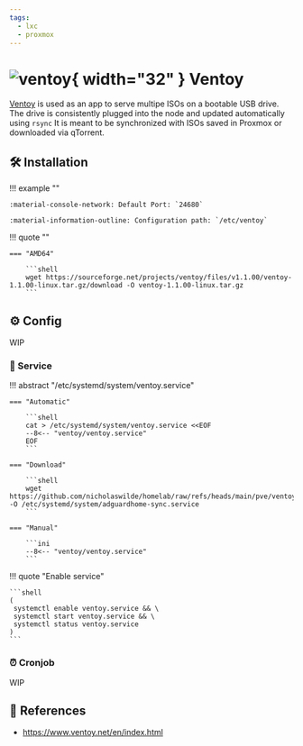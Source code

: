 ```yaml
---
tags:
  - lxc
  - proxmox
---
```

# ![ventoy](https://a.fsdn.com/allura/p/ventoy/icon?83b3cf3559dee8e8a1302821225c2e6076b1e2fded2a1ddc8c229a99eb9efd5a?&w=90){ width="32" } Ventoy

[Ventoy][1] is used as an app to serve multipe ISOs on a bootable USB drive.
The drive is consistently plugged into the node and updated automatically using `rsync`
It is meant to be synchronized with ISOs saved in Proxmox or downloaded via qTorrent.

## :hammer_and_wrench: Installation

!!! example ""

    :material-console-network: Default Port: `24680`

    :material-information-outline: Configuration path: `/etc/ventoy`    

!!! quote ""

    === "AMD64"

        ```shell
        wget https://sourceforge.net/projects/ventoy/files/v1.1.00/ventoy-1.1.00-linux.tar.gz/download -O ventoy-1.1.00-linux.tar.gz
        ```

## :gear: Config

WIP

### :handshake: Service

!!! abstract "/etc/systemd/system/ventoy.service"

    === "Automatic"

        ```shell
        cat > /etc/systemd/system/ventoy.service <<EOF
        --8<-- "ventoy/ventoy.service"
        EOF
        ```

    === "Download"

        ```shell
        wget https://github.com/nicholaswilde/homelab/raw/refs/heads/main/pve/ventoy/ventoy.service -O /etc/systemd/system/adguardhome-sync.service
        ```
        
    === "Manual"

        ```ini
        --8<-- "ventoy/ventoy.service"
        ```
    
!!! quote "Enable service"

    ```shell
    (
     systemctl enable ventoy.service && \
     systemctl start ventoy.service && \
     systemctl status ventoy.service
    ) 
    ```

### :alarm_clock: Cronjob

WIP

## :link: References

- <https://www.ventoy.net/en/index.html>

[1]: <https://www.ventoy.net/en/index.html>
